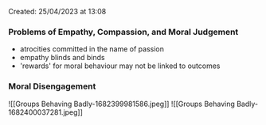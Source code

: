Created: 25/04/2023 at 13:08

### Problems of Empathy, Compassion, and Moral Judgement
- atrocities committed in the name of passion
- empathy blinds and binds
- 'rewards' for moral behaviour may not be linked to outcomes

### Moral Disengagement
![[Groups Behaving Badly-1682399981586.jpeg]]
![[Groups Behaving Badly-1682400037281.jpeg]]